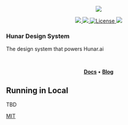 <p align="center">
  <img src="https://res.cloudinary.com/dczeev0fe/image/upload/v1661331831/logo_final-02_cquppy.png" />
</p>

<!-- TODO: update the npm version number -->
<p align="center">
  <a title="npm version" href="https://www.npmjs.com/~visx">
    <img src="https://img.shields.io/static/v1?label=npm&message=8.5.5&color=blue" />
  </a>
  <a title="build status" href="#">
    <img src="https://img.shields.io/static/v1?label=build&message=passing&color=GREEN" />
  </a>
  <a href="https://github.com/Hunar-ai/dashboard/blob/main/LICENSE.md">
        <img src="https://img.shields.io/static/v1?label=license&message=MIT&color=GREEN" alt="License">
    </a>
  <a href="https://yarnpkg.com/" alt="yarn">
     <img src="https://img.shields.io/static/v1?label=maintained%20with&message=yarn&color=2188b6"/>
  </a>
</p>

### Hunar Design System

The design system that powers Hunar.ai

<br />

<p align="center">
  <strong>
    <a href="#">Docs</a>
  </strong>
  &bull;
  <strong>
    <a href="https://www.hunar.ai/blog/blog-home">Blog</a>
  </strong>
</p>

## Running in Local

TBD

[MIT](./LICENSE.md)

<!--
[![FOSSA Status](https://app.fossa.io/api/projects/git%2Bhttps%3A%2F%2Fgithub.com%2Fhshoff%2Fvx.svg?type=large)](https://app.fossa.io/projects/git%2Bhttps%3A%2F%2Fgithub.com%2Fhshoff%2Fvx?ref=badge_large) -->
